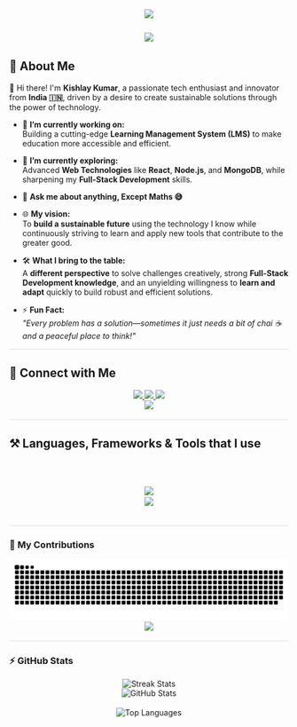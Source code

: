 <h1 align="center">
    <img src="https://readme-typing-svg.herokuapp.com/?font=Righteous&size=35&center=true&vCenter=true&width=500&height=70&duration=5000&lines=Hi+There!+👋;+I'm+Kishlay!;+Tech+Innovator+Tackling+Real+Problems+🇮🇳;+Let's+build+something+together+!!;&color=0000FF" />
</h1>

<div align="center">
  <img src="https://img.shields.io/badge/Welcome%20to%20My%20GitHub-FF6347?style=for-the-badge&logo=github&logoColor=white" />
</div>

## 🌟 **About Me**

👋 Hi there! I'm **Kishlay Kumar**, a passionate tech enthusiast and innovator from **India 🇮🇳**, driven by a desire to create sustainable solutions through the power of technology.  

- 🔭 **I’m currently working on:**  
  Building a cutting-edge **Learning Management System (LMS)** to make education more accessible and efficient.  

- 🌱 **I’m currently exploring:**  
  Advanced **Web Technologies** like **React**, **Node.js**, and **MongoDB**, while sharpening my **Full-Stack Development** skills.  

- 💬 **Ask me about anything, Except Maths :sweat_smile:**  
  
- 🌐 **My vision:**  
  To **build a sustainable future** using the technology I know while continuously striving to learn and apply new tools that contribute to the greater good.  

- 🛠️ **What I bring to the table:**  
  A **different perspective** to solve challenges creatively, strong **Full-Stack Development knowledge**, and an unyielding willingness to **learn and adapt** quickly to build robust and efficient solutions.  

- ⚡ **Fun Fact:**  
  *"Every problem has a solution—sometimes it just needs a bit of chai ☕ and a peaceful place to think!"*

<hr style="opacity: 0.1; border: 1px solid #ccc;" />

## 📱 **Connect with Me**  
<div align="center"> 
  <a href="mailto:kishlay141@gmail.com">
    <img src="https://img.shields.io/badge/Gmail-333333?style=for-the-badge&logo=gmail&logoColor=red" />
  </a>
  <a href="https://linkedin.com/in/kishlaykumar1" target="_blank">
    <img src="https://img.shields.io/badge/LinkedIn-0077B5?style=for-the-badge&logo=linkedin&logoColor=white" />
  </a>
  <a href="https://kishlay-kumar7.github.io" target="_blank">
    <img src="https://img.shields.io/badge/Portfolio-FF5722?style=for-the-badge&logo=todoist&logoColor=white" />
  </a>
</div>

<div align="center">
  <img src="https://img.shields.io/badge/Let's%20collaborate%20%E2%9C%94-%F0%9F%8C%9F-darkblue?style=for-the-badge" />
</div>

<hr style="opacity: 0.1; border: 1px solid #ccc;" />

## ⚒️ **Languages, Frameworks & Tools that I use** 
<br> <br> 
<div align="center">
  <img src="https://skillicons.dev/icons?i=javascript,cpp,python,c,nodejs,react,express,mongodb,mysql,github,git,figma,tailwind,bootstrap,vscode" />
</div>

<div align="center">
  <img src="https://img.shields.io/badge/Tech%20Skills%20-%20%F0%9F%92%BB-lightblue?style=for-the-badge" />
</div>
<br>
<hr style="opacity: 0.1; border: 1px solid #ccc;" />

### 🐍 **My Contributions**  
<div align="center">
  <picture>
    <source
      media="(prefers-color-scheme: dark)"
      srcset="https://raw.githubusercontent.com/platane/snk/output/github-contribution-grid-snake-dark.svg"
    />
    <source
      media="(prefers-color-scheme: light)"
      srcset="https://raw.githubusercontent.com/platane/snk/output/github-contribution-grid-snake.svg"
    />
    <img
      alt="github contribution grid snake animation"
      src="https://raw.githubusercontent.com/platane/snk/output/github-contribution-grid-snake.svg"
    />
  </picture>
</div>

<div align="center">
  <img src="https://img.shields.io/badge/Green%20Thumb%20for%20Contributions-%F0%9F%A4%97-lightgreen?style=for-the-badge" />
</div>

<hr style="opacity: 0.1; border: 1px solid #ccc;" />

### ⚡ **GitHub Stats**
<div align="center">
  <img width="390" src="https://github-readme-streak-stats.herokuapp.com/?user=kishlay-kumar7&count_private=true&theme=react&border_radius=10" alt="Streak Stats" />
</div>
<div align="center">
  <img width="390" src="https://github-readme-stats.vercel.app/api?username=kishlay-kumar7&count_private=true&show_icons=true&theme=react&rank_icon=github&border_radius=10" alt="GitHub Stats" />
</div>
<br/>
<div align="center">
  <img width="325" align="center" src="https://github-readme-stats.vercel.app/api/top-langs/?username=kishlay-kumar7&hide=HTML&langs_count=8&layout=compact&theme=react&border_radius=10&size_weight=0.5&count_weight=0.5" alt="Top Languages" />
</div>

